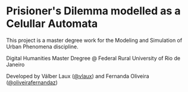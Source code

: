 
# Prisioner's Dilemma modelled as a Celullar Automata

This project is a master degree work for the Modeling and Simulation of Urban Phenomena discipline.

Digital Humanities Master Dregree @ Federal Rural University of Rio de Janeiro

Developed by Válber Laux ([@vlaux](https://github.com/vlaux)) and Fernanda Oliveira ([@oliveirafernandaz](https://github.com/oliveirafernandaz))

